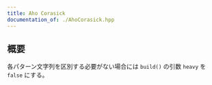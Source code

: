 ```yaml
---
title: Aho Corasick
documentation_of: ./AhoCorasick.hpp
---
```


## 概要
各パターン文字列を区別する必要がない場合には `build()` の引数 `heavy` を `false` にする。
